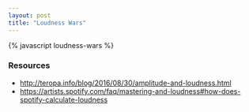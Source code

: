 ```yaml
---
layout: post
title: "Loudness Wars"
---
```


<style>
  #chart > .tooltip {
    background-color: white;
  }
</style>

<div id="chart"></div>

{% javascript loudness-wars %}


### Resources
- http://teropa.info/blog/2016/08/30/amplitude-and-loudness.html
- https://artists.spotify.com/faq/mastering-and-loudness#how-does-spotify-calculate-loudness
